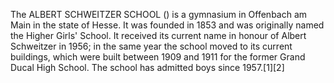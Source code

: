The ALBERT SCHWEITZER SCHOOL () is a gymnasium in Offenbach am Main in the state of Hesse. It was founded in 1853 and was originally named the Higher Girls' School. It received its current name in honour of Albert Schweitzer in 1956; in the same year the school moved to its current buildings, which were built between 1909 and 1911 for the former Grand Ducal High School. The school has admitted boys since 1957.[1][2]
